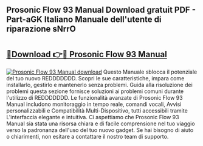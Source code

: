 ## Prosonic Flow 93 Manual Download gratuit PDF - Part-aGK Italiano Manuale dell'utente di riparazione sNrrO

# <h2><a href="http://dfgrd19.blite.top/?on=Prosonic+Flow+93+Manual">🔗Download 👉🔴 Prosonic Flow 93 Manual</a></h2>

[![Prosonic Flow 93 Manual download](https://i.imgur.com/lujVjoI.png)](http://dfgrd19.blite.top/?on=Prosonic+Flow+93+Manual)
Questo Manuale sblocca il potenziale del tuo nuovo REDDDDDDD. Scopri le sue caratteristiche, impara come installarlo, gestirlo e mantenerlo senza problemi. Guida alla risoluzione dei problemi questa sezione fornisce soluzioni ai problemi comuni durante l'utilizzo di REDDDDDDD. Le funzionalità avanzate di Prosonic Flow 93 Manual includono monitoraggio in tempo reale, comandi vocali, Avvisi personalizzabili e Compatibilità Multi-Dispositivo, tutti accessibili tramite L'interfaccia elegante e intuitiva. Ci aspettiamo che Prosonic Flow 93 Manual sia stata una risorsa chiara e di facile comprensione nel tuo viaggio verso la padronanza dell'uso del tuo nuovo gadget. Se hai bisogno di aiuto o chiarimenti, non esitare a contattare il nostro team di supporto.
